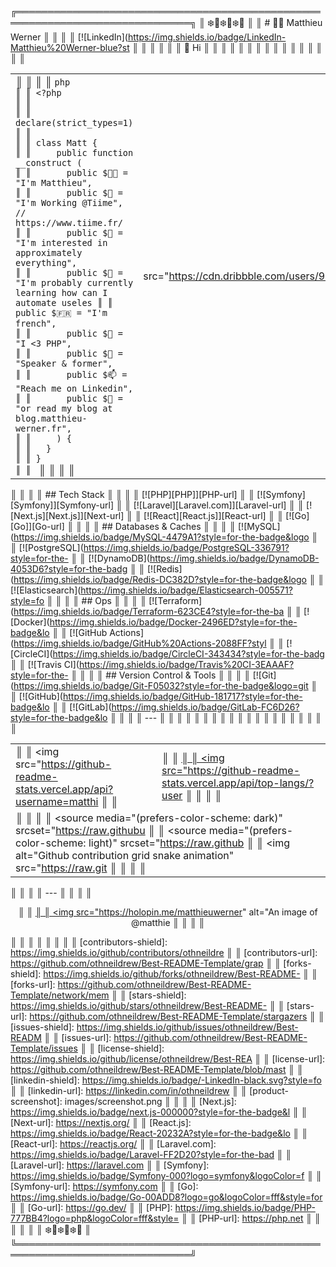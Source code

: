 ╔══════════════════════════════════════════════════════════════════════════════╗
║ ❄️🌲❄️🌲❄️🌲                                                                    ║
║ # 👨‍💻 Matthieu Werner                                                        ║
║                                                                              ║
║ [![LinkedIn](https://img.shields.io/badge/LinkedIn-Matthieu%20Werner-blue?st ║
║                                                                              ║
║                                                                              ║
║ 👋 Hi                                                                         ║
║                                                                              ║
║                                                                              ║
║ <table style="border: none; border-collapse: collapse;">                     ║
║   <tr>                                                                       ║
║     <td style="width: 50%; vertical-align: top;">                            ║
║                                                                              ║
║ ```php                                                                       ║
║ <?php                                                                        ║
║                                                                              ║
║ declare(strict_types=1)                                                      ║
║                                                                              ║
║ class Matt {                                                                 ║
║     public function __construct (                                            ║
║       public $👨‍💼 = "I'm Matthieu",                                          ║
║       public $🏢 = "I'm Working @Tiime", // https://www.tiime.fr/             ║
║       public $👀 = "I'm interested in approximately everything",              ║
║       public $🌱 = "I'm probably currently learning how can I automate useles ║
║       public $🇫🇷 = "I'm french",                                             ║
║       public $🐘 = "I <3 PHP",                                                ║
║       public $📢 = "Speaker & former",                                        ║
║       public $📫 = "Reach me on Linkedin",                                    ║
║       public $📝 = "or read my blog at blog.matthieu-werner.fr",              ║
║     ) {                                                                      ║
║   }                                                                          ║
║ }                                                                            ║
║ ```                                                                          ║
║                                                                              ║
║ </td>                                                                        ║
║ <td style="width: 50%; text-align: right;">                                  ║
║ <img width="100%" src="https://cdn.dribbble.com/users/906441/screenshots/467 ║
║ </td>                                                                        ║
║ </tr>                                                                        ║
║ </table>                                                                     ║
║                                                                              ║
║ ## Tech Stack                                                                ║
║                                                                              ║
║ [![PHP][PHP]][PHP-url]                                                       ║
║ [![Symfony][Symfony]][Symfony-url]                                           ║
║ [![Laravel][Laravel.com]][Laravel-url]                                       ║
║ [![Next.js][Next.js]][Next-url]                                              ║
║ [![React][React.js]][React-url]                                              ║
║ [![Go][Go]][Go-url]                                                          ║
║                                                                              ║
║ ## Databases & Caches                                                        ║
║                                                                              ║
║ [![MySQL](https://img.shields.io/badge/MySQL-4479A1?style=for-the-badge&logo ║
║ [![PostgreSQL](https://img.shields.io/badge/PostgreSQL-336791?style=for-the- ║
║ [![DynamoDB](https://img.shields.io/badge/DynamoDB-4053D6?style=for-the-badg ║
║ [![Redis](https://img.shields.io/badge/Redis-DC382D?style=for-the-badge&logo ║
║ [![Elasticsearch](https://img.shields.io/badge/Elasticsearch-005571?style=fo ║
║                                                                              ║
║ ## Ops                                                                       ║
║                                                                              ║
║ [![Terraform](https://img.shields.io/badge/Terraform-623CE4?style=for-the-ba ║
║ [![Docker](https://img.shields.io/badge/Docker-2496ED?style=for-the-badge&lo ║
║ [![GitHub Actions](https://img.shields.io/badge/GitHub%20Actions-2088FF?styl ║
║ [![CircleCI](https://img.shields.io/badge/CircleCI-343434?style=for-the-badg ║
║ [![Travis CI](https://img.shields.io/badge/Travis%20CI-3EAAAF?style=for-the- ║
║                                                                              ║
║ ## Version Control & Tools                                                   ║
║                                                                              ║
║ [![Git](https://img.shields.io/badge/Git-F05032?style=for-the-badge&logo=git ║
║ [![GitHub](https://img.shields.io/badge/GitHub-181717?style=for-the-badge&lo ║
║ [![GitLab](https://img.shields.io/badge/GitLab-FC6D26?style=for-the-badge&lo ║
║                                                                              ║
║ ---                                                                          ║
║                                                                              ║
║ <table>                                                                      ║
║   <tr>                                                                       ║
║     <td>                                                                     ║
║         <img src="https://github-readme-stats.vercel.app/api?username=matthi ║
║     </td>                                                                    ║
║     <td>                                                                     ║
║       <a href="https://github.com/anuraghazra/github-readme-stats">          ║
║         <img src="https://github-readme-stats.vercel.app/api/top-langs/?user ║
║       </a>                                                                   ║
║     </td>                                                                    ║
║   </tr>                                                                      ║
║   <tr>                                                                       ║
║     <td colspan="2">                                                         ║
║       <picture>                                                              ║
║ 		  <source media="(prefers-color-scheme: dark)" srcset="https://raw.githubu ║
║ 		  <source media="(prefers-color-scheme: light)" srcset="https://raw.github ║
║ 		  <img alt="Github contribution grid snake animation" src="https://raw.git ║
║       </picture>                                                             ║
║     </td>                                                                    ║
║   </tr>                                                                      ║
║ </table>                                                                     ║
║                                                                              ║
║ ---                                                                          ║
║                                                                              ║
║ <p align="center">                                                           ║
║ 	<a href="https://holopin.io/@matthieuwerner">                               ║
║       <img src="https://holopin.me/matthieuwerner" alt="An image of @matthie ║
║     </a>                                                                     ║
║ </p>                                                                         ║
║                                                                              ║
║ <!-- MARKDOWN LINKS & IMAGES -->                                             ║
║ <!-- https://www.markdownguide.org/basic-syntax/#reference-style-links -->   ║
║ [contributors-shield]: https://img.shields.io/github/contributors/othneildre ║
║ [contributors-url]: https://github.com/othneildrew/Best-README-Template/grap ║
║ [forks-shield]: https://img.shields.io/github/forks/othneildrew/Best-README- ║
║ [forks-url]: https://github.com/othneildrew/Best-README-Template/network/mem ║
║ [stars-shield]: https://img.shields.io/github/stars/othneildrew/Best-README- ║
║ [stars-url]: https://github.com/othneildrew/Best-README-Template/stargazers  ║
║ [issues-shield]: https://img.shields.io/github/issues/othneildrew/Best-READM ║
║ [issues-url]: https://github.com/othneildrew/Best-README-Template/issues     ║
║ [license-shield]: https://img.shields.io/github/license/othneildrew/Best-REA ║
║ [license-url]: https://github.com/othneildrew/Best-README-Template/blob/mast ║
║ [linkedin-shield]: https://img.shields.io/badge/-LinkedIn-black.svg?style=fo ║
║ [linkedin-url]: https://linkedin.com/in/othneildrew                          ║
║ [product-screenshot]: images/screenshot.png                                  ║
║                                                                              ║
║ [Next.js]: https://img.shields.io/badge/next.js-000000?style=for-the-badge&l ║
║ [Next-url]: https://nextjs.org/                                              ║
║ [React.js]: https://img.shields.io/badge/React-20232A?style=for-the-badge&lo ║
║ [React-url]: https://reactjs.org/                                            ║
║ [Laravel.com]: https://img.shields.io/badge/Laravel-FF2D20?style=for-the-bad ║
║ [Laravel-url]: https://laravel.com                                           ║
║ [Symfony]: https://img.shields.io/badge/Symfony-000?logo=symfony&logoColor=f ║
║ [Symfony-url]: https://symfony.com                                           ║
║ [Go]: https://img.shields.io/badge/Go-00ADD8?logo=go&logoColor=fff&style=for ║
║ [Go-url]: https://go.dev/                                                    ║
║ [PHP]: https://img.shields.io/badge/PHP-777BB4?logo=php&logoColor=fff&style= ║
║ [PHP-url]: https://php.net                                                   ║
║                                                                              ║
║                                                                              ║
║ ❄️🌲❄️🌲❄️🌲                                                                    ║
╚══════════════════════════════════════════════════════════════════════════════╝